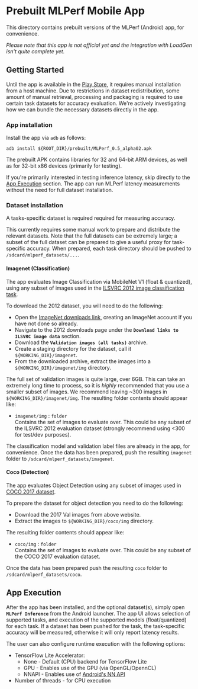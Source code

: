 # Prebuilt MLPerf Mobile App

This directory contains prebuilt versions of the MLPerf (Android) app, for
convenience.

*Please note that this app is not official yet and the integration with LoadGen
isn't quite complete yet.*

## Getting Started

Until the app is available in the
[Play Store](https://play.google.com/store?hl=en_US), it requires manual
installation from a host machine. Due to restrictions in dataset redistribution,
some amount of manual retrieval, processing and packaging is required to use
certain task datasets for accuracy evaluation. We're actively investigating how
we can bundle the necessary datasets directly in the app.

### App installation

Install the app via `adb` as follows:

```
adb install ${ROOT_DIR}/prebuilt/MLPerf_0.5_alpha02.apk
```

The prebuilt APK contains libraries for 32 and 64-bit ARM devices, as well as
for 32-bit x86 devices (primarily for testing).

If you're primarily interested in testing inference latency, skip directly to
the [App Execution](#app-execution) section. The app can run MLPerf latency
measurements without the need for full dataset installation.

### Dataset installation

A tasks-specific dataset is required required for measuring accuracy.

This currently requires some manual work to prepare and distribute the relevant
datasets. Note that the full datasets can be extremely large; a subset of the
full dataset can be prepared to give a useful proxy for task-specific accuracy.
When prepared, each task directory should be pushed to
`/sdcard/mlperf_datasets/...`.

#### Imagenet (Classification)

The app evaluates Image Classification via MobileNet V1 (float & quantized),
using any subset of images used in the
[ILSVRC 2012 image classification task](http://www.image-net.org/download-images/).

To download the 2012 dataset, you will need to do the following:

*   Open the
    [ImageNet downloads link](http://www.image-net.org/download-images),
    creating an ImageNet account if you have not done so already.
*   Navigate to the 2012 downloads page under the **`Download links to ILSVRC
    image data`** section.
*   Download the **`Validation images (all tasks)`** archive.
*   Create a staging directory for the dataset, call it
    `${WORKING_DIR}/imagenet`.
*   From the downloaded archive, extract the images into a
    `${WORKING_DIR}/imagenet/img` directory.

The full set of validation images is quite large, over 6GB. This can take an
extremely long time to process, so it is *highly* recommended that you use a
smaller subset of images. We recommend leaving ~300 images in
`${WORKING_DIR}/imagenet/img`. The resulting folder contents should appear like:

*   `imagenet/img` : `folder` \
    Contains the set of images to evaluate over. This could be any subset of the
    ILSVRC 2012 evaluation dataset (strongly recommend using <300 for test/dev
    purposes).

The classification model and validation label files are already in the app, for
convenience. Once the data has been prepared, push the resulting `imagenet`
folder to `/sdcard/mlperf_datasets/imagenet`.

#### Coco (Detection)

The app evaluates Object Detection using any subset of images used in
[COCO 2017 dataset](http://cocodataset.org/#download).

To prepare the dataset for object detection you need to do the following:

*   Download the 2017 Val images from above website.
*   Extract the images to `${WORKING_DIR}/coco/img` directory.

The resulting folder contents should appear like:

*   `coco/img` : `folder` \
    Contains the set of images to evaluate over. This could be any subset of the
    COCO 2017 evaluation dataset.

Once the data has been prepared push the resulting `coco` folder to
`/sdcard/mlperf_datasets/coco`.

## <a name="app-execution"></a> App Execution

After the app has been installed, and the optional dataset(s), simply open
**`MLPerf Inference`** from the Android launcher. The app UI allows selection of
supported tasks, and execution of the supported models (float/quantized) for
each task. If a dataset has been pushed for the task, the task-specific accuracy
will be measured, otherwise it will only report latency results.

The user can also configure runtime execution with the following options:

*   TensorFlow Lite Accelerator:
    *   None - Default (CPU) backend for TensorFlow Lite
    *   GPU - Enables use of the GPU (via OpenGL/OpennCL)
    *   NNAPI - Enables use of
        [Android's NN API](https://developer.android.com/ndk/guides/neuralnetworks)
*   Number of threads - for CPU execution

